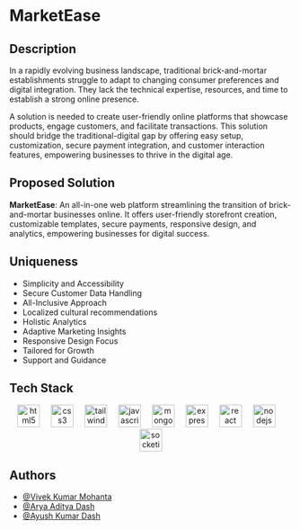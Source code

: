 
# MarketEase

## Description
In a rapidly evolving business landscape, traditional brick-and-mortar establishments struggle to adapt to changing consumer preferences and digital integration. They lack the technical expertise, resources, and time to establish a strong online presence.

A solution is needed to create user-friendly online platforms that showcase products, engage customers, and facilitate transactions. This solution should bridge the traditional-digital gap by offering easy setup, customization, secure payment integration, and customer interaction features, empowering businesses to thrive in the digital age.

## Proposed Solution
**MarketEase**: An all-in-one web platform streamlining the transition of brick-and-mortar businesses online. It offers user-friendly storefront creation, customizable templates, secure payments, responsive design, and analytics, empowering businesses for digital success.

## Uniqueness
- Simplicity and Accessibility
- Secure Customer Data Handling
- All-Inclusive Approach
- Localized cultural recommendations
- Holistic Analytics
- Adaptive Marketing Insights
- Responsive Design Focus
- Tailored for Growth
- Support and Guidance

## Tech Stack
<div align="center">
  <img src="https://skillicons.dev/icons?i=html" height="40" alt="html5 logo"  />
  <img width="12" />
  <img src="https://skillicons.dev/icons?i=css" height="40" alt="css3 logo"  />
  <img width="12" />
  <img src="https://skillicons.dev/icons?i=tailwind" height="40" alt="tailwindcss logo"  />
  <img width="12" />
  <img src="https://skillicons.dev/icons?i=js" height="40" alt="javascript logo"  />
  <img width="12" />
  <img src="https://skillicons.dev/icons?i=mongodb" height="40" alt="mongodb logo"  />
  <img width="12" />
  <img src="https://skillicons.dev/icons?i=express" height="40" alt="express logo"  />
  <img width="12" />
  <img src="https://skillicons.dev/icons?i=react" height="40" alt="react logo"  />
  <img width="12" />
  <img src="https://skillicons.dev/icons?i=nodejs" height="40" alt="nodejs logo"  />
  <img width="12" />
  <img src="https://cdn.simpleicons.org/socketdotio/010101" height="40" alt="socketio logo"  />
</div>

## Authors

- [@Vivek Kumar Mohanta](https://github.com/VivekMohanta03)
- [@Arya Aditya Dash](https://github.com/aryaaditya3609)
- [@Ayush Kumar Dash](https://github.com/ROCK1235)
